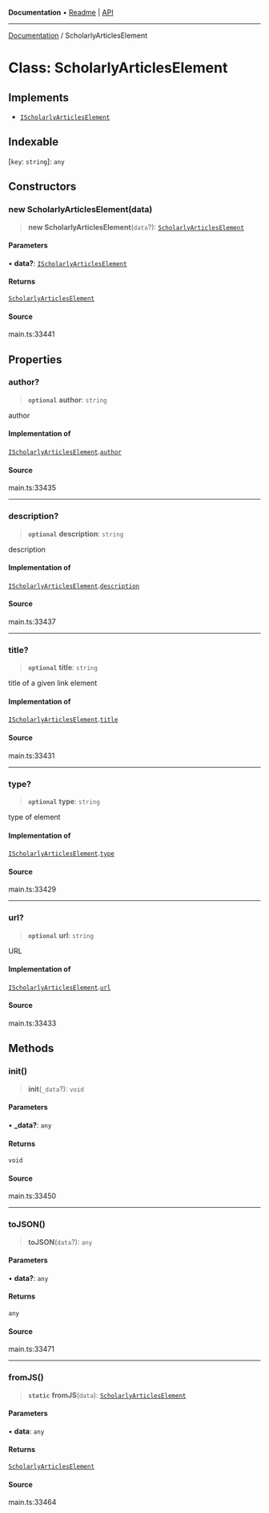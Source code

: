**Documentation** • [Readme](../README.md) \| [API](../globals.md)

***

[Documentation](../README.md) / ScholarlyArticlesElement

# Class: ScholarlyArticlesElement

## Implements

- [`IScholarlyArticlesElement`](../interfaces/IScholarlyArticlesElement.md)

## Indexable

 \[`key`: `string`\]: `any`

## Constructors

### new ScholarlyArticlesElement(data)

> **new ScholarlyArticlesElement**(`data`?): [`ScholarlyArticlesElement`](ScholarlyArticlesElement.md)

#### Parameters

• **data?**: [`IScholarlyArticlesElement`](../interfaces/IScholarlyArticlesElement.md)

#### Returns

[`ScholarlyArticlesElement`](ScholarlyArticlesElement.md)

#### Source

main.ts:33441

## Properties

### author?

> **`optional`** **author**: `string`

author

#### Implementation of

[`IScholarlyArticlesElement`](../interfaces/IScholarlyArticlesElement.md).[`author`](../interfaces/IScholarlyArticlesElement.md#author)

#### Source

main.ts:33435

***

### description?

> **`optional`** **description**: `string`

description

#### Implementation of

[`IScholarlyArticlesElement`](../interfaces/IScholarlyArticlesElement.md).[`description`](../interfaces/IScholarlyArticlesElement.md#description)

#### Source

main.ts:33437

***

### title?

> **`optional`** **title**: `string`

title of a given link element

#### Implementation of

[`IScholarlyArticlesElement`](../interfaces/IScholarlyArticlesElement.md).[`title`](../interfaces/IScholarlyArticlesElement.md#title)

#### Source

main.ts:33431

***

### type?

> **`optional`** **type**: `string`

type of element

#### Implementation of

[`IScholarlyArticlesElement`](../interfaces/IScholarlyArticlesElement.md).[`type`](../interfaces/IScholarlyArticlesElement.md#type)

#### Source

main.ts:33429

***

### url?

> **`optional`** **url**: `string`

URL

#### Implementation of

[`IScholarlyArticlesElement`](../interfaces/IScholarlyArticlesElement.md).[`url`](../interfaces/IScholarlyArticlesElement.md#url)

#### Source

main.ts:33433

## Methods

### init()

> **init**(`_data`?): `void`

#### Parameters

• **\_data?**: `any`

#### Returns

`void`

#### Source

main.ts:33450

***

### toJSON()

> **toJSON**(`data`?): `any`

#### Parameters

• **data?**: `any`

#### Returns

`any`

#### Source

main.ts:33471

***

### fromJS()

> **`static`** **fromJS**(`data`): [`ScholarlyArticlesElement`](ScholarlyArticlesElement.md)

#### Parameters

• **data**: `any`

#### Returns

[`ScholarlyArticlesElement`](ScholarlyArticlesElement.md)

#### Source

main.ts:33464
